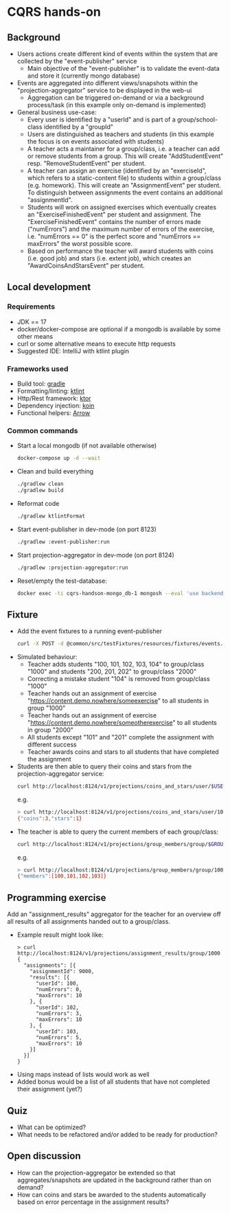 # CQRS hands-on

## Background

* Users actions create different kind of events within the system that are collected by the "event-publisher" service
  * Main objective of the "event-publisher" is to validate the event-data and store it (currently mongo database)
* Events are aggregated into different views/snapshots within the "projection-aggregator" service to be displayed in the web-ui
  * Aggregation can be triggered on-demand or via a background process/task (in this example only on-demand is implemented)
* General business use-case:
  * Every user is identified by a "userId" and is part of a group/school-class identified by a "groupId"
  * Users are distinguished as teachers and students (in this example the focus is on events associated with students)
  * A teacher acts a maintainer for a group/class, i.e. a teacher can add or remove students from a group. This will
    create "AddStudentEvent" resp. "RemoveStudentEvent" per student.
  * A teacher can assign an exercise (identified by an "exerciseId", which refers to a static-content file) to students within
    a group/class (e.g. homework). This will create an "AssignmentEvent" per student. To distinguish between assignments the
    event contains an additional "assignmentId".
  * Students will work on assigned exercises which eventually creates an "ExerciseFinishedEvent" per student and assignment.
    The "ExerciseFinishedEvent" contains the number of errors made ("numErrors") and the maximum number of errors of
    the exercise, i.e. "numErrors == 0" is the perfect score and "numErrors == maxErrors" the worst possible score.
  * Based on performance the teacher will award students with coins (i.e. good job) and stars (i.e. extent job), which
    creates an "AwardCoinsAndStarsEvent" per student.

## Local development

### Requirements

* JDK == 17
* docker/docker-compose are optional if a mongodb is available by some other means
* curl or some alternative means to execute http requests
* Suggested IDE: IntelliJ with ktlint plugin

### Frameworks used

* Build tool: [gradle](https://gradle.org/)
* Formatting/linting: [ktlint](https://github.com/pinterest/ktlint)
* Http/Rest framework: [ktor](https://ktor.io)
* Dependency injection: [koin](https://insert-koin.io/)
* Functional helpers: [Arrow](https://arrow-kt.io/)

### Common commands

* Start a local mongodb (if not available otherwise)
  ```bash
  docker-compose up -d --wait
  ```

* Clean and build everything
  ```bash
  ./gradlew clean
  ./gradlew build
  ```

* Reformat code
  ```bash
  ./gradlew ktlintFormat
  ```
  
* Start event-publisher in dev-mode (on port 8123)
  ```bash
  ./gradlew :event-publisher:run
  ```

* Start projection-aggregator in dev-mode (on port 8124)
  ```bash
  ./gradlew :projection-aggregator:run
  ```

* Reset/empty the test-database:
  ```bash
  docker exec -ti cqrs-handson-mongo_db-1 mongosh --eval 'use backend; db.dropDatabase()'    
  ```

## Fixture

* Add the event fixtures to a running event-publisher
  ```bash
  curl -X POST -d @common/src/testFixtures/resources/fixtures/events.json -H "Content-Type: application/json"  http://localhost:8123/v1/publish
  ```
* Simulated behaviour:
  * Teacher adds students "100, 101, 102, 103, 104" to group/class "1000" and students "200, 201, 202" to group/class "2000"
  * Correcting a mistake student "104" is removed from group/class "1000"
  * Teacher hands out an assignment of exercise "https://content.demo.nowhere/someexercise" to all students in group "1000"
  * Teacher hands out an assignment of exercise "https://content.demo.nowhere/someotherexercise" to all students in group "2000"
  * All students except "101" and "201" complete the assignment with different success
  * Teacher awards coins and stars to all students that have completed the assignment
* Students are then able to query their coins and stars from the projection-aggregator service:
  ```bash
  curl http://localhost:8124/v1/projections/coins_and_stars/user/$USER_ID
  ```
  e.g.
  ```bash
  > curl http://localhost:8124/v1/projections/coins_and_stars/user/100
  {"coins":3,"stars":1}
  ```
* The teacher is able to query the current members of each group/class:
  ```bash
  curl http://localhost:8124/v1/projections/group_members/group/$GROUP_ID
  ```
  e.g.
  ```bash
  > curl http://localhost:8124/v1/projections/group_members/group/1000
  {"members":[100,101,102,103]}
  ```

## Programming exercise

Add an "assignment_results" aggregator for the teacher for an overview off all results of all assignments handed out to a group/class.

* Example result might look like:
  ```
  > curl http://localhost:8124/v1/projections/assignment_results/group/1000
  {
    "assignments": [{
      "assignmentId": 9000,
      "results": [{
        "userId": 100,
        "numErrors": 0,
        "maxErrors": 10
      }, {
        "userId": 102,
        "numErrors": 3,
        "maxErrors": 10
      }, {
        "userId": 103,
        "numErrors": 5,
        "maxErrors": 10
      }]
    }]
  }
  ```
* Using maps instead of lists would work as well
* Added bonus would be a list of all students that have not completed their assignment (yet?)

## Quiz

* What can be optimized?
* What needs to be refactored and/or added to be ready for production?


## Open discussion

* How can the projection-aggregator be extended so that aggregates/snapshots are updated
  in the background rather than on demand?
* How can coins and stars be awarded to the students automatically based on error percentage in the assignment results?
